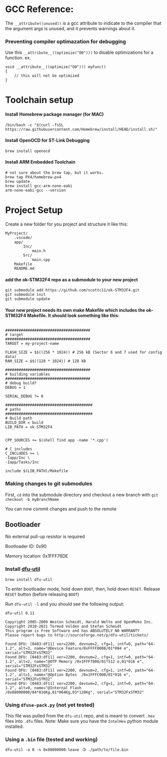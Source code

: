 
# GCC Reference:

The `__attribute((unused))` is a gcc attribute to indicate to the compiler that the argument args is unused, and it prevents warnings about it.

### Preventing compiler optimazation for debugging
Use this `__attribute__((optimize("O0")))` to disable optimizations for a function.
ex.
```
void __attribute__((optimize("O0"))) myFunc()
{
    // this will not be optimized
}
```


# Toolchain setup

#### Install Homebrew package manager (for MAC)
```
/bin/bash -c "$(curl -fsSL https://raw.githubusercontent.com/Homebrew/install/HEAD/install.sh)"
```

#### Install OpenOCD for ST-Link Debugging
```
brew install openocd
```

#### Install ARM Embedded Toolchain
```
# not sure about the brew tap, but it works.
brew tap PX4/homebrew-px4
brew update
brew install gcc-arm-none-eabi
arm-none-eabi-gcc --version
```

# Project Setup
Create a new folder for you project and structure it like this:
```
MyProject/
    .vscode/
    app/
        Inc/
            main.h
        Src/
            main.cpp
    Makefile
    README.md
```

#### add the ok-STM32F4 repo as a submodule to your new project
```
git submodule add https://github.com/scottc11/ok-STM32F4.git
git submodule init
git submodule update
```

#### Your new project needs its own make Makefile which includes the ok-STM32F4 Makefile. It should look something like this:
```

######################################
# target
######################################
TARGET = my-project-name

FLASH_SIZE = $$((256 * 1024)) # 256 kB (Sector 6 and 7 used for config data)
RAM_SIZE = $$((128 * 1024)) # 128 kB

######################################
# building variables
######################################
# debug build?
DEBUG = 1

SERIAL_DEBUG ?= 0

#######################################
# paths
#######################################
# Build path
BUILD_DIR = build
LIB_PATH = ok-STM32F4


CPP_SOURCES += $(shell find app -name '*.cpp')

# C includes
C_INCLUDES += \
-Iapp/Inc \
-Iapp/Tasks/Inc

include $(LIB_PATH)/Makefile
```

### Making changes to git submodules
First, `cd` into the submodule directory and checkout a new branch with `git checkout -b myBranchName`

You can now commit changes and push to the remote

## Bootloader
No external pull-up resistor is required

Bootloader ID: 0x90

Memory location: 0x1FFF76DE

### Install [dfu-util](http://dfu-util.sourceforge.net/)
```
brew install dfu-util
```

To enter bootloader mode, hold down `BOOT`, then, hold down `RESET`. Release `RESET` button (before releasing `BOOT`)

Run `dfu-util -l` and you should see the following output:
```
dfu-util 0.11

Copyright 2005-2009 Weston Schmidt, Harald Welte and OpenMoko Inc.
Copyright 2010-2021 Tormod Volden and Stefan Schmidt
This program is Free Software and has ABSOLUTELY NO WARRANTY
Please report bugs to http://sourceforge.net/p/dfu-util/tickets/

Found DFU: [0483:df11] ver=2200, devnum=2, cfg=1, intf=0, path="64-1.2", alt=3, name="@Device Feature/0xFFFF0000/01*004 e", serial="STM32FxSTM32"
Found DFU: [0483:df11] ver=2200, devnum=2, cfg=1, intf=0, path="64-1.2", alt=2, name="@OTP Memory /0x1FFF7800/01*512 e,01*016 e", serial="STM32FxSTM32"
Found DFU: [0483:df11] ver=2200, devnum=2, cfg=1, intf=0, path="64-1.2", alt=1, name="@Option Bytes  /0x1FFFC000/01*016 e", serial="STM32FxSTM32"
Found DFU: [0483:df11] ver=2200, devnum=2, cfg=1, intf=0, path="64-1.2", alt=0, name="@Internal Flash  /0x08000000/04*016Kg,01*064Kg,03*128Kg", serial="STM32FxSTM32"
```

### Using `dfuse-pack.py` (not yet tested)
This file was pulled from the `dfu-util` repo, and is meant to convert `.hex` files into `.dfu` files.
Note: Make sure you have the `IntelHex` python module installed.

### Using a `.bin` file (tested and working)

`dfu-util -a 0 -s 0x08000000:leave -D ./path/to/file.bin`
